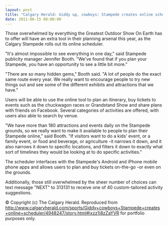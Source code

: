 ```yaml
---
layout: post
title: "Calgary Herald: Giddy up, cowboys: Stampede creates online scheduler"
date: 2011-06-15 08:00:00
---
```


Those overwhelmed by everything the Greatest Outdoor Show On Earth has to offer will have an extra tool in their planning arsenal this year, as the Calgary Stampede rolls out its online scheduler.

"It's almost impossible to see everything in one day," said Stampede publicity manager Jennifer Booth. "We've found that if you plan your Stampede, you have an opportunity to see a little bit more."

"There are so many hidden gems," Booth said. "A lot of people do the exact same route every year. We really want to encourage people to try new things out and see some of the different exhibits and attractions that we have."

Users will be able to use the online tool to plan an itinerary, buy tickets to events such as the chuckwagon races or Grandstand Show and share plans with friends on Facebook. Several categories of activities are offered, with users also able to search by venue.

"We have more than 180 attractions and events daily on the Stampede grounds, so we really want to make it available to people to plan their Stampede online," said Booth. "If visitors want to do a kids' event, or a family event, or food and beverage, or agriculture -it narrows it down, and it also narrows it down to specific locations, and filters it down to exactly what sort of timelines they would be looking at to do specific activities."

The scheduler interfaces with the Stampede's Android and iPhone mobile phone apps and allows users to plan and buy tickets on-the-go -or even on the grounds.

Additionally, those still overwhelmed by the sheer number of choices can text message "NEXT" to 313131 to receive one of 40 custom-tailored activity suggestions.

© Copyright (c) The Calgary Herald. Reproduced from http://www.calgaryherald.com/sports/Giddy+cowboys+Stampede+creates+online+scheduler/4948247/story.html#ixzz1i8zZaYVR for portfolio purposes only.